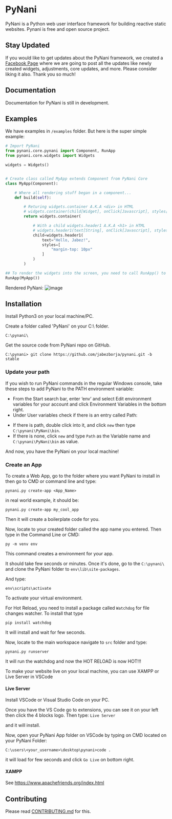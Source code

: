 # PyNani
PyNani is a Python web user interface framework for building reactive static websites. Pynani is free and open source project.

## Stay Updated
If you would like to get updates about the PyNani framework, we created a [Facebook Page](https://www.facebook.com/pynaniframework) where we are going to post all the updates like newly created widgets, adjustments, core updates, and more. Please consider liking it also. Thank you so much!

## Documentation
Documentation for PyNani is still in development.

## Examples
We have examples in ```/examples``` folder. But here is the super simple example:

```py
# Import PyNani
from pynani.core.pynani import Component, RunApp
from pynani.core.widgets import Widgets

widgets = Widgets()


# Create class called MyApp extends Component from PyNani Core
class MyApp(Component):

    # Where all rendering stuff began in a component...
    def build(self):

        # Returing widgets.container A.K.A <div> in HTML
        # widgets.container(child[Widget], onClick[Javascript], styles[List of CSS Styles])
        return widgets.container(

            # With a child widgets.header1 A.K.A <h1> in HTML
            # widgets.header1(text[String], onClick[Javascript], styles[List of CSS styles])
            child=widgets.header1(
                text="Hello, Jabez!",
                styles=[
                    "margin-top: 10px"
                ]
            )
        )

## To render the widgets into the screen, you need to call RunApp() to compile your code into raw HTML
RunApp(MyApp())
```
Rendered PyNani:
![image](https://user-images.githubusercontent.com/64759159/111236942-fc090800-862e-11eb-9889-4c079e65823c.png)


## Installation
Install Python3 on your local machine/PC.

Create a folder called 'PyNani' on your C:\ folder.
```
C:\pynani\
```
Get the source code from PyNani repo on GitHub.
```
C:\pynani> git clone https://github.com/jabezborja/pynani.git -b stable
```
### Update your path
If you wish to run PyNani commands in the regular Windows console, take these steps to add PyNani to the PATH environment variable:

* From the Start search bar, enter ‘env’ and select Edit environment variables for your account and click Environment Variables in the bottom right.
* Under User variables check if there is an entry called Path:
-   If there is path, double click into it, and click ```new``` then type ```C:\pynani\PyNani\bin```.
-   If there is none, click ```new``` and type ```Path``` as the Variable name and ```C:\pynani\PyNani\bin``` as value.

And now, you have the PyNani on your local machine!

### Create an App
To create a Web App, go to the folder where you want PyNani to install in then go to CMD or command line and type:
```
pynani.py create-app <App_Name>
```

in real world example, it should be:
```
pynani.py create-app my_cool_app
```

Then it will create a boilerplate code for you.

Now, locate to your created folder called the app name you entered. Then type in the Command Line or CMD:
```
py -m venv env
```
This command creates a environment for your app. 

It should take few seconds or minutes. Once it's done, go to the ```C:\pynani\``` and clone the PyNani folder to ```env\lib\site-packages```.

And type:
```
env\scripts\activate
```
To activate your virtual environment.

For Hot Reload, you need to install a package called ```Watchdog``` for file changes watcher. To install that type 
```
pip install watchdog
```
It will install and wait for few seconds.

Now, locate to the main workspace navigate to ```src``` folder and type:
```
pynani.py runserver
```
It will run the watchdog and now the HOT RELOAD is now HOT!!!

To make your website live on your local machine, you can use XAMPP or Live Server in VSCode

#### Live Server
Install VSCode or Visual Studio Code on your PC.

Once you have the VS Code go to extensions, you can see it on your left then click the 4 blocks logo. Then type: ```Live Server```

and it will install.

Now, open your PyNani App folder on VSCode by typing on CMD located on your PyNani Folder:
```
C:\users\<your_username>\desktop\pynani>code .
```
it will load for few seconds and click ```Go Live``` on bottom right.

#### XAMPP
See https://www.apachefriends.org/index.html

## Contributing
Please read [CONTRIBUTING.md](CONTRIBUTING.md) for this.
